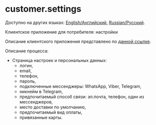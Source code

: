 # customer.settings

Доступно на других языках: [English/Английский](customer.settings.md), [Russian/Русский](customer.settings.ru.md). 

Клиентское приложение для потребителя: настройки

Описание клиентского приложения представлено по [данной ссылке](../customerclient.ru.md).

Описание процесса:
- Страница настроек и персональных данных: 
    - логин, 
    - email,
    - телефон,
    - пароль,
    - подключенные мессенджеры: WhatsApp, Viber, Telegram,
    - никнейм в Telegram,
    - предпочитаемый способ связи: эл.почта, телефон, один из мессенджеров,
    - место доставки по умолчанию,
    - предпочитаемый вид оплаты,
    - привязанные карты.
